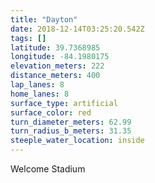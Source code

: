 ```yaml
---
title: "Dayton"
date: 2018-12-14T03:25:20.542Z
tags: []
latitude: 39.7368985
longitude: -84.1980175
elevation_meters: 222
distance_meters: 400
lap_lanes: 8
home_lanes: 8
surface_type: artificial
surface_color: red
turn_diameter_meters: 62.99
turn_radius_b_meters: 31.35
steeple_water_location: inside
---
```


<!--more-->
Welcome Stadium
